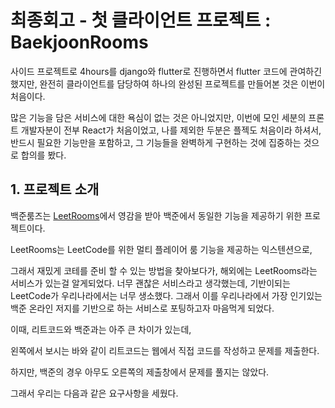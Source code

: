 # 최종회고 - 첫 클라이언트 프로젝트 : BaekjoonRooms

사이드 프로젝트로 4hours를 django와 flutter로 진행하면서 flutter 코드에 관여하긴 했지만, 완전히 클라이언트를 담당하여 하나의 완성된 프로젝트를 만들어본 것은 이번이 처음이다.

많은 기능을 담은 서비스에 대한 욕심이 없는 것은 아니었지만, 이번에 모인 세분의 프론트 개발자분이 전부 React가 처음이었고, 나를 제외한 두분은 플젝도 처음이라 하셔서, 반드시 필요한 기능만을 포함하고, 그 기능들을 완벽하게 구현하는 것에 집중하는 것으로 합의를 봤다.

## 1. 프로젝트 소개

백준룸즈는 [LeetRooms](https://leetrooms.com/)에서 영감을 받아 백준에서 동일한 기능을 제공하기 위한 프로젝트이다.

LeetRooms는 LeetCode를 위한 멀티 플레이어 룸 기능을 제공하는 익스텐션으로,

그래서 재밌게 코테를 준비 할 수 있는 방법을 찾아보다가, 해외에는 LeetRooms라는 서비스가 있는걸 알게되었다. 너무 괜찮은 서비스라고 생각했는데, 기반이되는 LeetCode가 우리나라에서는 너무 생소했다. 그래서 이를 우리나라에서 가장 인기있는 백준 온라인 저지를 기반으로 하는 서비스로 포팅하고자 마음먹게 되었다.

이때, 리트코드와 백준과는 아주 큰 차이가 있는데,

왼쪽에서 보시는 바와 같이 리트코드는 웹에서 직접 코드를 작성하고 문제를 제출한다.

하지만, 백준의 경우 아무도 오른쪽의 제출창에서 문제를 풀지는 않았다.

그래서 우리는 다음과 같은 요구사항을 세웠다.
